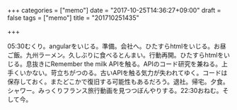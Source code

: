+++
categories = ["memo"]
date = "2017-10-25T14:36:27+09:00"
draft = false
tags = ["memo"]
title = "201710251435"

+++

05:30むくり。angularをいじる。準備。会社へ。ひたすらhtmlをいじる。お昼ご飯。九州ラーメン。久しぶりに食べるとんまい。行動再開。ひたすらhtmlをいじる。息抜きにRemember the milk APIを触る。APIのコード研究を兼ねる。上手くいかない。苛立ちがつのる。古いAPIを触る気力が失われてゆく。コードは保存しておく。またどこかで復旧する可能性もあるだろう。退社。帰宅。夕食。シャワー。みっくりフランス旅行動画を見つつぼんやりする。22:30おねむ。そして今。
